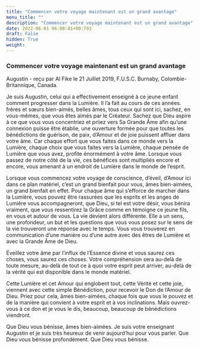 ```yaml
---
title: "Commencer votre voyage maintenant est un grand avantage"
menu_title: ""
description: "Commencer votre voyage maintenant est un grand avantage"
date: 2022-06-01 06:00:01+00:793
draft: False
hidden: True
weight:
---
```

### Commencer votre voyage maintenant est un grand avantage

Augustin - reçu par Al Fike le 21 Juillet 2019, F.U.S.C. Burnaby, Colombie-Britannique, Canada.

Je suis Augustin, celui qui a effectivement enseigné à ce jeune enfant comment progresser dans la Lumière. Il l’a fait au cours de ces années. frères et sœurs bien-aimés, belles âmes, tous ceux qui sont ici, sachez, en vous-mêmes, que vous êtes aimés par le Créateur. Sachez que Dieu aspire à ce que vous vous concentriez et priiez vers Sa Grande Âme afin qu’une connexion puisse être établie, une ouverture formée pour que toutes les bénédictions de guérison, de paix, d’Amour et de joie puissent affluer dans votre âme. Car chaque effort que vous faites dans ce monde vers la Lumière, chaque choix que vous faites vers la Lumière, chaque pensée de Lumière que vous avez, profite énormément à votre âme. Lorsque vous passez de notre côté de la vie, ces bénéfices sont multipliés encore et encore, vous amenant à un endroit de Lumière dans le monde de l’esprit.

Lorsque vous commencez votre voyage de conscience, d’éveil, d’Amour ici dans ce plan matériel, c’est un grand bienfait pour vous, âmes bien-aimées, un grand bienfait en effet. Pour chaque âme qui s’efforce de marcher dans la Lumière, vous pouvez être rassurées que les esprits et les anges de Lumière vous accompagneront, que Dieu, si tel est votre désir, vous bénira vraiment, que vous ressentirez la Grâce comme en témoigne ce jeune fils, en vous et autour de vous. La vie devient alors différente. Elle a un sens, une profondeur, un but et les questions que vous vous posez sur le sens de la vie trouveront une réponse avec le temps. Vous vous trouverez en communication d’une manière ou d’une autre avec des êtres de Lumière et avec la Grande Âme de Dieu.

Éveillez votre âme par l’influx de l’Essence divine et vous saurez ces choses, vous saurez ces choses. Votre compréhension sera au-delà de toute mesure, au-delà de tout ce à quoi votre esprit peut arriver, au-delà de la vérité qui est disponible dans le monde matériel.

Cette Lumière et cet Amour qui englobent tout, cette Vérité et cette joie, viennent avec cette simple Bénédiction, pour recevoir le Don de l’Amour de Dieu. Priez pour cela, âmes bien-aimées, chaque fois que vous le pouvez et de la manière qui convient à votre esprit et à vos inclinations. Mais ouvrez-vous à ce don et je vous le dis, beaucoup, beaucoup de bénédictions viendront.

Que Dieu vous bénisse, âmes bien-aimées. Je suis votre enseignant Augustin et je suis très heureux de venir aujourd’hui pour vous parler. Que Dieu vous bénisse profondément. Que Dieu vous bénisse.
